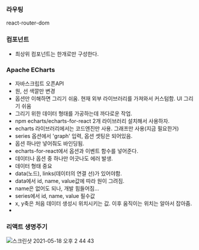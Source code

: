 ### 라우팅
react-router-dom

### 컴포넌트
- 최상위 컴포넌트는 한개로만 구성한다.

### Apache ECharts
- 자바스크립트 오픈API
- 원, 선 색깔만 변경
- 옵션만 이해하면 그리기 쉬움. 현재 외부 라이브러리를 가져와서 커스텀함. UI 그리기 쉬움
- 그리기 위한 데이터 형태를 가공하는데 까다로운 작업.
- npm echarts/echarts-for-react 2개 라이브러리 설치해서 사용하자.
- echarts 라이브러리에서는 코드엔진만 사용. 그래프만 사용(지금 필요한거)
- series 옵션에서 'graph' 입력, 옵션 셋팅은 되어있음.
- 옵션 하나만 넣어줘도 바인딩됨.
- echarts-for-react에서 옵션과 이벤트 함수를 넣어준다.
- 데이터나 옵션 중 하나만 어긋나도 에러 발생.
- 데이터 형태 중요
- data(노드), links(데이터의 연결 선)가 있어야함.
- data에서 id, name, value값에 따라 원이 그려짐.
- name은 없어도 되나, 개발 힘들어짐...
- series에서 id, name, value 필수값
- x, y축은 처음 데이터 생성시 위치시키는 값. 이후 움직이는 위치는 알아서 잡아줌.
- 

### 리액트 생명주기
![스크린샷 2021-05-18 오후 2 44 43](https://user-images.githubusercontent.com/45154233/125095718-71817280-e10f-11eb-8453-e2ac45d1bd21.png)

